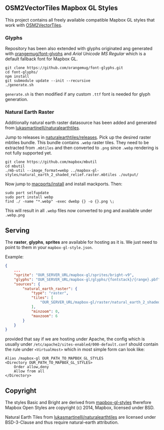 ## OSM2VectorTiles Mapbox GL Styles

This project contains all freely available compatible Mapbox GL styles that work with [OSM2VectorTiles](http://osm2vectortiles.org/).

### Glyphs ###

Repository has been also extended with glyphs originated ang generated with [orangemug/font-glyphs](https://github.com/orangemug/font-glyphs) and _Arial Unicode MS Regular_ which is a default fallback font for Mapbox GL. 

```shell
git clone https://github.com/orangemug/font-glyphs.git
cd font-glyphs/
npm install
git submodule update --init --recursive
./generate.sh
```
`generate.sh` is then modified if any custom `.ttf` font is needed for glyph generation.

### Natural Earth Raster ###

Additionally natural earth raster datasource has been added and generated from [lukasmartinelli/naturalearthtiles](https://github.com/lukasmartinelli/naturalearthtiles). 

Jump to releases in [naturalearthtiles/releases](https://github.com/lukasmartinelli/naturalearthtiles/releases). Pick up the desired raster mbtiles bundle. This bundle contains `.webp` raster tiles. They need to be extracted from `.mbtiles` and then converted to `.png` since `.webp` rendering is not fully supported yet.  

```shell
git clone https://github.com/mapbox/mbutil
cd mbutil
./mb-util --image_format=webp ../mapbox-gl-styles/natural_earth_2_shaded_relief.raster.mbtiles ./output/
```
Now jump to [macports/install](https://www.macports.org/install.php) and install mackports. Then:

```shell
sudo port selfupdate
sudo port install webp
find ./ -name "*.webp" -exec dwebp {} -o {}.png \;
``` 
This will result in all `.webp` files now converted to png and available under `.webp.png`

## Serving
The **raster**, **glyphs**, **sprites** are available for hosting as it is. 
We just need to point to them in your `mapbox-gl-style.json`.

Example:

```json
{
	...
	"sprite": "OUR_SERVER_URL/mapbox-gl/sprites/bright-v9",
	"glyphs": "OUR_SERVER_URL/mapbox-gl/glyphs/{fontstack}/{range}.pbf",
	"sources": {
		"natural_earth_raster": {
			"type": "raster",
			"tiles": [
				"OUR_SERVER_URL/mapbox-gl/raster/natural_earth_2_shaded_relief/{z}/{x}/{y}.webp.png"
			],
			"minzoom": 0,
			"maxzoom": 6
		}
	}
}
```
 
provided that say if we are hosting under Apache, the config which is usually under `/etc/apache2/sites-enabled/000-default.conf` should contain the rule under `<VirtualHost>` which in most simple form can look like:

```
Alias /mapbox-gl OUR_PATH_TO_MAPBOX_GL_STYLES
<Directory OUR_PATH_TO_MAPBOX_GL_STYLES>
    Order allow,deny
    Allow from all
</Directory>
```
 
## Copyright

The styles Basic and Bright are derived from [mapbox-gl-styles](https://github.com/mapbox/mapbox-gl-styles)
therefore Mapbox Open Styles are copyright (c) 2014, Mapbox, licensed under BSD. 

Natural Earth Tiles from [lukasmartinelli/naturalearthtiles](https://github.com/lukasmartinelli/naturalearthtiles) are licensed under BSD-3-Clause and thus require natural-earth attribution.

